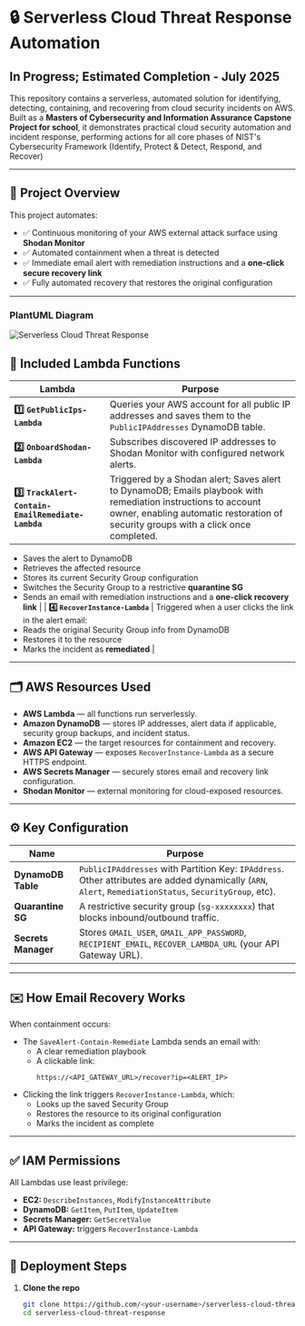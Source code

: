 # 🔒 Serverless Cloud Threat Response Automation
## In Progress; Estimated Completion - July 2025
This repository contains a serverless, automated solution for identifying, detecting, containing, and recovering from cloud security incidents on AWS. Built as a **Masters of Cybersecurity and Information Assurance Capstone Project for school**, it demonstrates practical cloud security automation and incident response, performing actions for all core phases of NIST's Cybersecurity Framework (Identify, Protect & Detect, Respond, and Recover)

---

## 🚀 Project Overview

This project automates:

- ✅ Continuous monitoring of your AWS external attack surface using **Shodan Monitor**
- ✅ Automated containment when a threat is detected
- ✅ Immediate email alert with remediation instructions and a **one-click secure recovery link**
- ✅ Fully automated recovery that restores the original configuration

---

### PlantUML Diagram
![Serverless Cloud Threat Response]([https://your-domain.com/path/to/architecture.png](https://imgur.com/a/AkGVqsr))

## 📂 Included Lambda Functions

| Lambda | Purpose |
| ------ | ------- |
| **1️⃣ `GetPublicIps-Lambda`** | Queries your AWS account for all public IP addresses and saves them to the `PublicIPAddresses` DynamoDB table. |
| **2️⃣ `OnboardShodan-Lambda`** | Subscribes discovered IP addresses to Shodan Monitor with configured network alerts. |
| **3️⃣ `TrackAlert-Contain-EmailRemediate-Lambda`** | Triggered by a Shodan alert; Saves alert to DynamoDB; Emails playbook with remediation instructions to account owner, enabling automatic restoration of security groups with a click once completed.
  - Saves the alert to DynamoDB  
  - Retrieves the affected resource  
  - Stores its current Security Group configuration  
  - Switches the Security Group to a restrictive **quarantine SG**  
  - Sends an email with remediation instructions and a **one-click recovery link** |
| **4️⃣ `RecoverInstance-Lambda`** | Triggered when a user clicks the link in the alert email:  
  - Reads the original Security Group info from DynamoDB  
  - Restores it to the resource  
  - Marks the incident as **remediated** |

---

## 🗂️ AWS Resources Used

- **AWS Lambda** — all functions run serverlessly.
- **Amazon DynamoDB** — stores IP addresses, alert data if applicable, security group backups, and incident status.
- **Amazon EC2** — the target resources for containment and recovery.
- **AWS API Gateway** — exposes `RecoverInstance-Lambda` as a secure HTTPS endpoint.
- **AWS Secrets Manager** — securely stores email and recovery link configuration.
- **Shodan Monitor** — external monitoring for cloud-exposed resources.

---

## ⚙️ Key Configuration

| Name | Purpose |
| ---- | ------- |
| **DynamoDB Table** | `PublicIPAddresses` with Partition Key: `IPAddress`. Other attributes are added dynamically (`ARN`, `Alert`, `RemediationStatus`, `SecurityGroup`, etc). |
| **Quarantine SG** | A restrictive security group (`sg-xxxxxxxx`) that blocks inbound/outbound traffic. |
| **Secrets Manager** | Stores `GMAIL_USER`, `GMAIL_APP_PASSWORD`, `RECIPIENT_EMAIL`, `RECOVER_LAMBDA_URL` (your API Gateway URL). |

---

## ✉️ How Email Recovery Works

When containment occurs:
- The `SaveAlert-Contain-Remediate` Lambda sends an email with:
  - A clear remediation playbook
  - A clickable link:
    ```
    https://<API_GATEWAY_URL>/recover?ip=<ALERT_IP>
    ```
- Clicking the link triggers `RecoverInstance-Lambda`, which:
  - Looks up the saved Security Group
  - Restores the resource to its original configuration
  - Marks the incident as complete

---

## ✅ IAM Permissions

All Lambdas use least privilege:

- **EC2:** `DescribeInstances`, `ModifyInstanceAttribute`
- **DynamoDB:** `GetItem`, `PutItem`, `UpdateItem`
- **Secrets Manager:** `GetSecretValue`
- **API Gateway:** triggers `RecoverInstance-Lambda`

---

## 🚀 Deployment Steps

1. **Clone the repo**

   ```bash
   git clone https://github.com/<your-username>/serverless-cloud-threat-response.git
   cd serverless-cloud-threat-response
